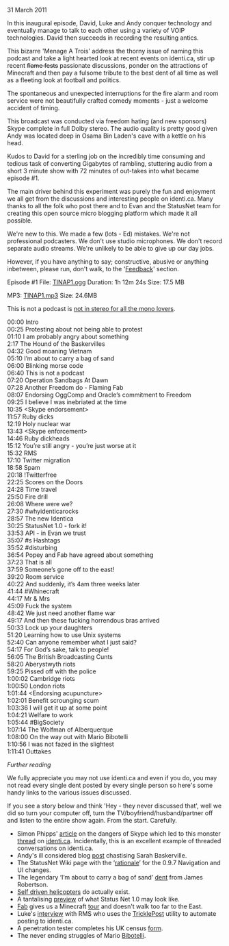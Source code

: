 31 March 2011

In this inaugural episode, David, Luke and Andy conquer technology and
eventually manage to talk to each other using a variety of VOIP
technologies. David then succeeds in recording the resulting antics.

This bizarre 'Menage A Trois' address the thorny issue of naming this
podcast and take a light hearted look at recent events on identi.ca,
stir up recent <strike>flame fests</strike> passionate discussions,
ponder on the attractions of Minecraft and then pay a fulsome tribute
to the best dent of all time as well as a fleeting look at football
and politics.

The spontaneous and unexpected interruptions for the fire alarm and
room service were not beautifully crafted comedy moments - just a
welcome accident of timing.

This broadcast was conducted via freedom hating (and new sponsors)
Skype complete in full Dolby stereo. The audio quality is pretty good
given Andy was located deep in Osama Bin Laden's cave with a kettle on
his head.

Kudos to David for a sterling job on the incredibly time consuming and
tedious task of converting Gigabytes of rambling, stuttering audio
from a short 3 minute show with 72 minutes of out-takes into what
became episode #1.

The main driver behind this experiment was purely the fun and
enjoyment we all get from the discussions and interesting people on
identi.ca. Many thanks to all the folk who post there and to Evan and
the StatusNet team for creating this open source micro blogging
platform which made it all possible.

We're new to this. We made a few (lots - Ed) mistakes. We're not
professional podcasters. We don't use studio microphones. We don't
record separate audio streams. We're unlikely to be able to give up
our day jobs.

However, if you have anything to say; constructive, abusive or
anything inbetween, please run, don't walk, to the '<a
href="http://notapodcast.tumblr.com/feedback">Feedback</a>' section.

Episode #1 File: <a href="http://archive.org/download/TINAP_AUDIO/TINAP1.ogg">TINAP1.ogg</a>
Duration: 1h 12m 24s Size: 17.5 MB

MP3: <a href="http://archive.org/download/TINAP_AUDIO/TINAP1.mp3">TINAP1.mp3</a>
Size: 24.6MB

This is not a podcast is <a href="http://archive.org/download/TINAP_AUDIO/TINAP1mono.ogg">not in stereo for all the mono lovers</a>.

00:00 Intro  
00:25 Protesting about not being able to protest  
01:10 I am probably angry about something  
2:17 The Hound of the Baskervilles  
04:32 Good moaning Vietnam  
05:10 I’m about to carry a bag of sand  
06:00 Blinking morse code  
06:40 This is not a podcast  
07:20 Operation Sandbags At Dawn  
07:28 Another Freedom do - Flaming Fab  
08:07 Endorsing OggComp and Oracle’s commitment to Freedom  
09:25 I believe I was inebriated at the time  
10:35 &lt;Skype endorsement&gt;  
11:57 Ruby dicks  
12:19 Holy nuclear war  
13:43 &lt;Skype enforcement&gt;  
14:46 Ruby dickheads  
15:12 You’re still angry - you’re just worse at it  
15:32 RMS  
17:10 Twitter migration  
18:58 Spam  
20:18 !Twitterfree  
22:25 Scores on the Doors  
24:28 Time travel  
25:50 Fire drill  
26:08 Where were we?  
27:30 #whyidenticarocks  
28:57 The new Identica  
30:25 StatusNet 1.0 - fork it!  
33:53 API - in Evan we trust  
35:07 #s Hashtags  
35:52 #disturbing  
36:54 Popey and Fab have agreed about something  
37:23 That is all  
37:59 Someone’s gone off to the east!  
39:20 Room service  
40:22 And suddenly, it’s 4am three weeks later  
41:44 #Whinecraft  
44:17 Mr &amp; Mrs  
45:09 Fuck the system  
48:42 We just need another flame war  
49:17 And then these fucking horrendous bras arrived  
50:33 Lock up your daughters  
51:20 Learning how to use Unix systems  
52:40 Can anyone remember what I just said?  
54:17 For God’s sake, talk to people!  
56:05 The British Broadcasting Cunts  
58:20 Aberystwyth riots  
59:25 Pissed off with the police  
1:00:02 Cambridge riots  
1:00:50 London riots  
1:01:44 &lt;Endorsing acupuncture&gt;  
1:02:01 Benefit scrounging scum  
1:03:36 I will get it up at some point  
1:04:21 Welfare to work  
1:05:44 #BigSociety  
1:07:14 The Wolfman of Alberquerque  
1:08:00 On the way out with Mario Bibotelli  
1:10:56 I was not fazed in the slightest  
1:11:41 Outtakes  

<em>Further reading</em>

We fully appreciate you may not use identi.ca and even if you do, you
may not read every single dent posted by every single person so here's
some handy links to the various issues discussed.

If you see a story below and think 'Hey - they never discussed that',
well we did so turn your computer off, turn the
TV/boyfriend/husband/partner off and listen to the entire show
again. From the start. Carefully.

<ul><li> Simon Phipps' <a href="http://blogs.computerworlduk.com/simon-says/2011/03/its-not-just-the-vulnerable-who-should-avoid-skype/index.htm">article</a> on the dangers of Skype which led to this monster <a href="http://identi.ca/conversation/67447503#notice-68371819">thread</a> on <a href="http://identi.ca/">identi.ca</a>. Incidentally, this is an excellent example of threaded conversations on identi.ca. </li>

<li>Andy's ill considered blog <a href="http://nbrightside.com/blog/2011/02/09/sarah-baskervilles-hidden-agenda">post</a> chastising Sarah Baskerville. </li>

<li> The StatusNet Wiki page with the ‘<a href="http://status.net/wiki/Navigation">rationale</a>’ for the 0.9.7 Navigation and UI changes. </li>

<li>The legendary ‘I’m about to carry a bag of sand’ <a href="http://identi.ca/notice/67706747">dent</a> from James Robertson. </li>

<li> <a href="http://www.aviastar.org/helicopters_eng/robot.html">Self driven helicopters</a> do actually exist. </li>

<li> A tantalising <a href="http://status.net/">preview</a> of what Status Net 1.0 may look like.</li>

<li><a href="http://sixgun.org/fab/blog">Fab</a> gives us a Minecraft <a href="http://www.youtube.com/watch?v=w_Cnz9CYsI4">tour</a> and doesn't walk too far to the East.</li>

<li>Luke's <a href="http://dinosaur-os.com/post/1532703566">interview</a> with RMS who uses the <a href="https://github.com/zcopley/tricklepost">TricklePost</a> utility to automate posting to identi.ca.</li>

<li>A penetration tester completes his UK census <a href="http://revk.www.me.uk/2011/03/even-better-job-title-census.html">form</a>.</li>

<li>The never ending struggles of Mario <a href="http://www.youtube.com/watch?v=erI5dG3_R5E">Bibotelli</a>.</li>

</ul>
